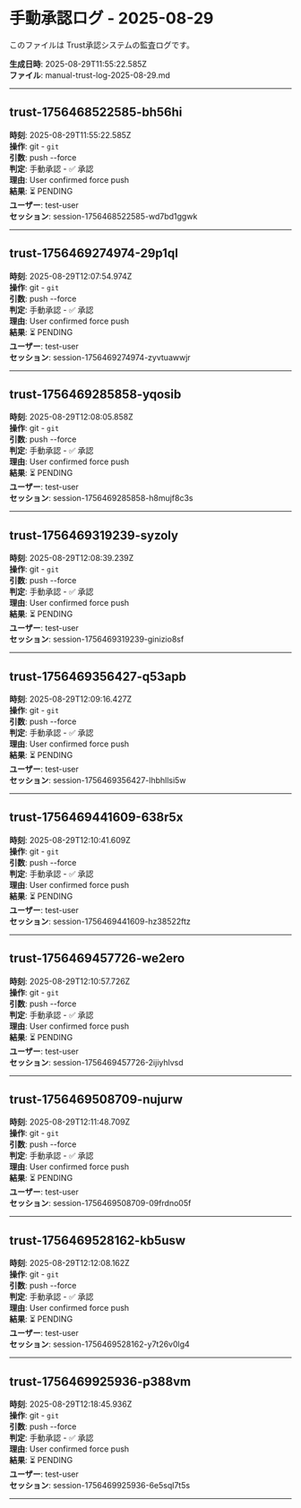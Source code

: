 # 手動承認ログ - 2025-08-29

このファイルは Trust承認システムの監査ログです。

**生成日時**: 2025-08-29T11:55:22.585Z  
**ファイル**: manual-trust-log-2025-08-29.md  

---


## trust-1756468522585-bh56hi

**時刻**: 2025-08-29T11:55:22.585Z  
**操作**: git - `git`  
**引数**: push --force  
**判定**: 手動承認 - ✅ 承認  
**理由**: User confirmed force push  
**結果**: ⏳ PENDING  
**ユーザー**: test-user  
**セッション**: session-1756468522585-wd7bd1ggwk  



---

## trust-1756469274974-29p1ql

**時刻**: 2025-08-29T12:07:54.974Z  
**操作**: git - `git`  
**引数**: push --force  
**判定**: 手動承認 - ✅ 承認  
**理由**: User confirmed force push  
**結果**: ⏳ PENDING  
**ユーザー**: test-user  
**セッション**: session-1756469274974-zyvtuawwjr  



---

## trust-1756469285858-yqosib

**時刻**: 2025-08-29T12:08:05.858Z  
**操作**: git - `git`  
**引数**: push --force  
**判定**: 手動承認 - ✅ 承認  
**理由**: User confirmed force push  
**結果**: ⏳ PENDING  
**ユーザー**: test-user  
**セッション**: session-1756469285858-h8mujf8c3s  



---

## trust-1756469319239-syzoly

**時刻**: 2025-08-29T12:08:39.239Z  
**操作**: git - `git`  
**引数**: push --force  
**判定**: 手動承認 - ✅ 承認  
**理由**: User confirmed force push  
**結果**: ⏳ PENDING  
**ユーザー**: test-user  
**セッション**: session-1756469319239-ginizio8sf  



---

## trust-1756469356427-q53apb

**時刻**: 2025-08-29T12:09:16.427Z  
**操作**: git - `git`  
**引数**: push --force  
**判定**: 手動承認 - ✅ 承認  
**理由**: User confirmed force push  
**結果**: ⏳ PENDING  
**ユーザー**: test-user  
**セッション**: session-1756469356427-lhbhllsi5w  



---

## trust-1756469441609-638r5x

**時刻**: 2025-08-29T12:10:41.609Z  
**操作**: git - `git`  
**引数**: push --force  
**判定**: 手動承認 - ✅ 承認  
**理由**: User confirmed force push  
**結果**: ⏳ PENDING  
**ユーザー**: test-user  
**セッション**: session-1756469441609-hz38522ftz  



---

## trust-1756469457726-we2ero

**時刻**: 2025-08-29T12:10:57.726Z  
**操作**: git - `git`  
**引数**: push --force  
**判定**: 手動承認 - ✅ 承認  
**理由**: User confirmed force push  
**結果**: ⏳ PENDING  
**ユーザー**: test-user  
**セッション**: session-1756469457726-2ijiyhlvsd  



---

## trust-1756469508709-nujurw

**時刻**: 2025-08-29T12:11:48.709Z  
**操作**: git - `git`  
**引数**: push --force  
**判定**: 手動承認 - ✅ 承認  
**理由**: User confirmed force push  
**結果**: ⏳ PENDING  
**ユーザー**: test-user  
**セッション**: session-1756469508709-09frdno05f  



---

## trust-1756469528162-kb5usw

**時刻**: 2025-08-29T12:12:08.162Z  
**操作**: git - `git`  
**引数**: push --force  
**判定**: 手動承認 - ✅ 承認  
**理由**: User confirmed force push  
**結果**: ⏳ PENDING  
**ユーザー**: test-user  
**セッション**: session-1756469528162-y7t26v0lg4  



---

## trust-1756469925936-p388vm

**時刻**: 2025-08-29T12:18:45.936Z  
**操作**: git - `git`  
**引数**: push --force  
**判定**: 手動承認 - ✅ 承認  
**理由**: User confirmed force push  
**結果**: ⏳ PENDING  
**ユーザー**: test-user  
**セッション**: session-1756469925936-6e5sql7t5s  



---
